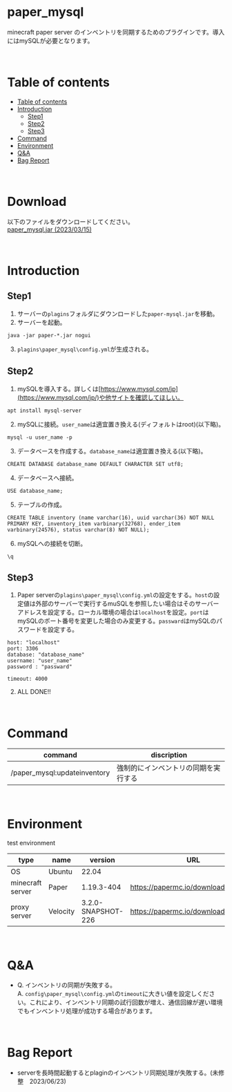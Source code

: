 # paper_mysql

minecraft paper server のインベントリを同期するためのプラグインです。導入にはmySQLが必要となります。

<br>

# Table of contents

* [Table of contents](#table_of_contents)
* [Introduction](#introduction)
  * [Step1](#step1)
  * [Step2](#step2)
  * [Step3](#step3)
* [Command](#command)
* [Environment](#environment)
* [Q&A](#qa)
* [Bag Report](#bag_report)

<br>

# Download
以下のファイルをダウンロードしてください。\
[paper_mysql.jar (2023/03/15)](https://github.com/tsukasa-u/paper_mysql/raw/master/out/artifacts/paper_mysql_jar/paper_mysql.jar)

<br>

# Introduction

## Step1
1. サーバーの`plagins`フォルダにダウンロードした`paper-mysql.jar`を移動。
2. サーバーを起動。

```
java -jar paper-*.jar nogui
```

3. `plagins\paper_mysql\config.yml`が生成される。 

## Step2
1. mySQLを導入する。詳しくは[https://www.mysql.com/jp](https://www.mysql.com/jp/)や他サイトを確認してほしい。
```
apt install mysql-server
```
2. mySQLに接続。`user_name`は適宜置き換える(ディフォルトはroot)(以下略)。
```
mysql -u user_name -p
```
3. データベースを作成する。`database_name`は適宜置き換える(以下略)。
```
CREATE DATABASE database_name DEFAULT CHARACTER SET utf8;
```
4. データベースへ接続。
```
USE database_name;
```
5. テーブルの作成。
```
CREATE TABLE inventory (name varchar(16), uuid varchar(36) NOT NULL PRIMARY KEY, inventory_item varbinary(32768), ender_item varbinary(24576), status varchar(8) NOT NULL);
```
6. mySQLへの接続を切断。
```
\q
```

## Step3
1. Paper serverの`plagins\paper_mysql\config.yml`の設定をする。`host`の設定値は外部のサーバーで実行するmuSQLを参照したい場合はそのサーバーアドレスを設定する。ローカル環境の場合は`localhost`を設定。`port`はmySQLのポート番号を変更した場合のみ変更する。`passward`はmySQLのパスワードを設定する。
```
host: "localhost"
port: 3306
database: "database_name"
username: "user_name"
password : "passward"

timeout: 4000
```
2. ALL DONE!!

<br>

# Command

| command | discription |
|---|---|
| /paper_mysql:updateinventory | 強制的にインベントリの同期を実行する |

<br>

# Environment
test environment

| type | name | version | URL |
|---|---|---|---|
|OS | Ubuntu | 22.04 | |
|minecraft server | Paper | 1.19.3-404 | https://papermc.io/downloads/paper |
|proxy server| Velocity | 3.2.0-SNAPSHOT-226 | https://papermc.io/downloads/velocity |

<br>

# Q&A
* Q. インベントリの同期が失敗する。\
    A. `config\paper_mysql\config.yml`の`timeout`に大きい値を設定しください。これにより、インベントリ同期の試行回数が増え、通信回線が遅い環境でもインベントリ処理が成功する場合があります。

<br>

# Bag Report
* serverを長時間起動するとplaginのインベントリ同期処理が失敗する。(未修整　2023/06/23)
